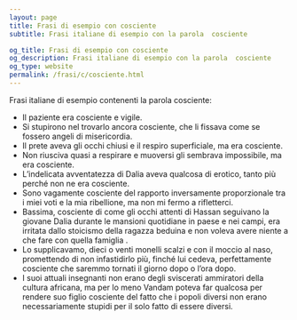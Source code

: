 ```yaml
---
layout: page
title: Frasi di esempio con cosciente 
subtitle: Frasi italiane di esempio con la parola  cosciente

og_title: Frasi di esempio con cosciente 
og_description: Frasi italiane di esempio con la parola  cosciente
og_type: website
permalink: /frasi/c/cosciente.html
---
```


Frasi italiane di esempio contenenti la parola cosciente:


- Il paziente era cosciente e vigile.
- Si stupirono nel trovarlo ancora cosciente, che li fissava come se fossero angeli di misericordia.
- Il prete aveva gli occhi chiusi e il respiro superficiale, ma era cosciente.
- Non riusciva quasi a respirare e muoversi gli sembrava impossibile, ma era cosciente.
- L’indelicata avventatezza di Dalia aveva qualcosa di erotico, tanto più perché non ne era cosciente.
- Sono vagamente cosciente del rapporto inversamente proporzionale tra i miei voti e la mia ribellione, ma non mi fermo a rifletterci.
- Bassima, cosciente di come gli occhi attenti di Hassan seguivano la giovane Dalia durante le mansioni quotidiane in paese e nei campi, era irritata dallo stoicismo della ragazza beduina e non voleva avere niente a che fare con quella famiglia .
- Lo supplicavamo, dieci o venti monelli scalzi e con il moccio al naso, promettendo di non infastidirlo più, finché lui cedeva, perfettamente cosciente che saremmo tornati il giorno dopo o l’ora dopo.
- I suoi attuali insegnanti non erano degli sviscerati ammiratori della cultura africana, ma per lo meno Vandam poteva far qualcosa per rendere suo figlio cosciente del fatto che i popoli diversi non erano necessariamente stupidi per il solo fatto di essere diversi.
